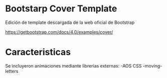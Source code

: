 # Bootstarp Cover Template
Edición de template descargada de la web oficial de Bootstrap

https://getbootstrap.com/docs/4.0/examples/cover/



# Caracteristicas


Se incluyeron animaciones mediante librerías externas:
-AOS CSS
-moving-letters

